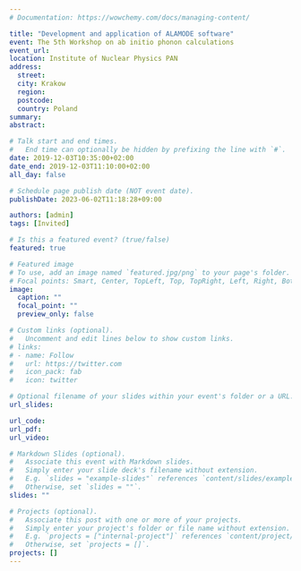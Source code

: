 ```yaml
---
# Documentation: https://wowchemy.com/docs/managing-content/

title: "Development and application of ALAMODE software"
event: The 5th Workshop on ab initio phonon calculations
event_url:
location: Institute of Nuclear Physics PAN
address:
  street:
  city: Krakow
  region:
  postcode:
  country: Poland
summary:
abstract:

# Talk start and end times.
#   End time can optionally be hidden by prefixing the line with `#`.
date: 2019-12-03T10:35:00+02:00
date_end: 2019-12-03T11:10:00+02:00
all_day: false

# Schedule page publish date (NOT event date).
publishDate: 2023-06-02T11:18:28+09:00

authors: [admin]
tags: [Invited]

# Is this a featured event? (true/false)
featured: true

# Featured image
# To use, add an image named `featured.jpg/png` to your page's folder. 
# Focal points: Smart, Center, TopLeft, Top, TopRight, Left, Right, BottomLeft, Bottom, BottomRight.
image:
  caption: ""
  focal_point: ""
  preview_only: false

# Custom links (optional).
#   Uncomment and edit lines below to show custom links.
# links:
# - name: Follow
#   url: https://twitter.com
#   icon_pack: fab
#   icon: twitter

# Optional filename of your slides within your event's folder or a URL.
url_slides:

url_code:
url_pdf:
url_video:

# Markdown Slides (optional).
#   Associate this event with Markdown slides.
#   Simply enter your slide deck's filename without extension.
#   E.g. `slides = "example-slides"` references `content/slides/example-slides.md`.
#   Otherwise, set `slides = ""`.
slides: ""

# Projects (optional).
#   Associate this post with one or more of your projects.
#   Simply enter your project's folder or file name without extension.
#   E.g. `projects = ["internal-project"]` references `content/project/deep-learning/index.md`.
#   Otherwise, set `projects = []`.
projects: []
---
```

